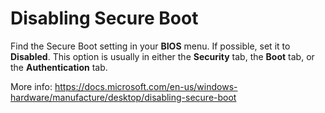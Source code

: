Disabling Secure Boot
=====

Find the Secure Boot setting in your **BIOS** menu. If possible, set it to **Disabled**. This option is usually in either the **Security** tab, the **Boot** tab, or the **Authentication** tab.

More info: https://docs.microsoft.com/en-us/windows-hardware/manufacture/desktop/disabling-secure-boot